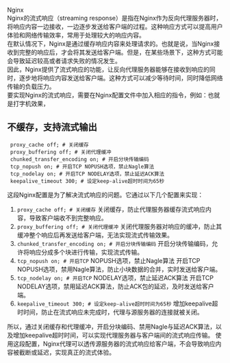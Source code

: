 Nginx<br />Nginx的流式响应（streaming response）是指在Nginx作为反向代理服务器时，将响应内容一边接收，一边逐步发送给客户端的过程。这种响应方式可以提高用户体验和网络传输效率，常用于处理较大的响应内容。<br />在默认情况下，Nginx是通过缓存响应内容来处理请求的。也就是说，当Nginx接收到完整的响应后，才会将其发送给客户端。但是，在某些场景下，这种方式可能会导致延迟较高或者请求失败的情况发生。<br />因此，Nginx提供了流式响应的功能，让反向代理服务器能够在接收到响应的同时，逐步地将响应内容发送给客户端。这种方式可以减少等待时间，同时降低网络传输的负载压力。<br />要实现Nginx的流式响应，需要在Nginx配置文件中加入相应的指令，例如：也就是打字机效果，
<a name="F1WVu"></a>
## 不缓存，支持流式输出
```nginx
 proxy_cache off; # 关闭缓存
 proxy_buffering off; # 关闭代理缓冲
 chunked_transfer_encoding on; # 开启分块传输编码
 tcp_nopush on; # 开启TCP NOPUSH选项，禁止Nagle算法
 tcp_nodelay on; # 开启TCP NODELAY选项，禁止延迟ACK算法
 keepalive_timeout 300; # 设定keep-alive超时时间为65秒
```
这段Nginx配置是为了解决流式响应的问题。它通过以下几个配置来实现：

1. `proxy_cache off; # 关闭缓存` 关闭缓存，防止代理服务器缓存流式响应内容，导致客户端收不到完整响应。
2. `proxy_buffering off; # 关闭代理缓冲` 关闭代理服务器对响应的缓冲，防止其缓冲整个响应后再发送给客户端，无法实现流式传输效果。
3. `chunked_transfer_encoding on; # 开启分块传输编码` 开启分块传输编码，允许将响应分成多个块进行传输，实现流式传输。
4. `tcp_nopush on; # 开启TCP` NOPUSH选项，禁止Nagle算法 开启TCP NOPUSH选项，禁用Nagle算法，防止小块数据的合并，实时发送给客户端。
5. `tcp_nodelay on; # 开启TCP` NODELAY选项，禁止延迟ACK算法 开启TCP NODELAY选项，禁用延迟ACK算法，防止ACK包的延迟，及时发送给客户端。
6. `keepalive_timeout 300; # 设定keep-alive超时时间为65秒` 增加keepalive超时时间，防止在流式响应未完成时，代理与源服务器的连接就被关闭。

所以，通过关闭缓存和代理缓冲，开启分块编码、禁用Nagle与延迟ACK算法，以及增加keepalive超时时间，可以实现代理服务器与客户端间的流式响应传输。 使用这段配置，Nginx代理可以透传源服务器的流式响应给客户端，不会导致响应内容被截断或延迟，实现真正的流式体验。
